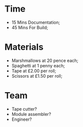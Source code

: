 # Time
- 15 Mins Documentation;
- 45 Mins For Build;
# Materials
- Marshmallows at 20 pence each;
- Spaghetti at 1 penny each;
- Tape at £2.00 per roll;
- Scissors at £1.50 per roll;
# Team
- Tape cutter?
- Module assembler?
- Engineer?
